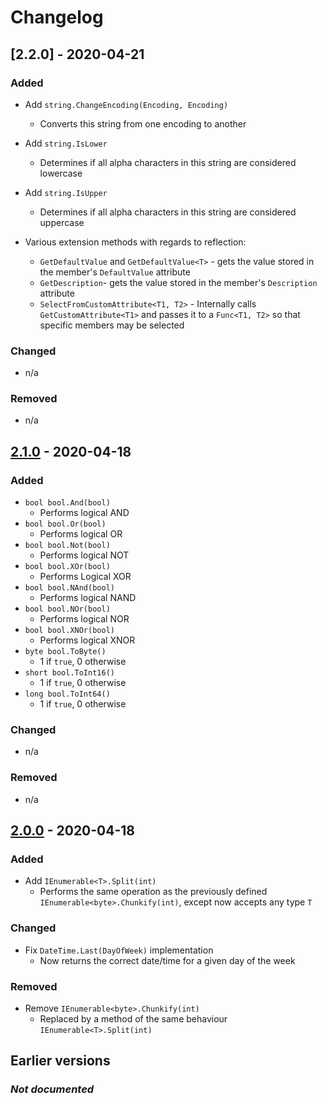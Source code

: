 # Changelog

## [2.2.0] - 2020-04-21
### Added
- Add `string.ChangeEncoding(Encoding, Encoding)`
    - Converts this string from one encoding to another
- Add `string.IsLower`
    - Determines if all alpha characters in this string are considered lowercase
- Add `string.IsUpper`
    - Determines if all alpha characters in this string are considered uppercase

- Various extension methods with regards to reflection:
    - `GetDefaultValue` and `GetDefaultValue<T>` - gets the value stored in the member's `DefaultValue` attribute
    - `GetDescription`- gets the value stored in the member's `Description` attribute
    - `SelectFromCustomAttribute<T1, T2>` - Internally calls `GetCustomAttribute<T1>` and passes it to a `Func<T1, T2>` so that specific members may be selected

### Changed
- n/a

### Removed
- n/a

## [2.1.0] - 2020-04-18
### Added
- `bool bool.And(bool)`
    - Performs logical AND
- `bool bool.Or(bool)` 
    - Performs logical OR
- `bool bool.Not(bool)`
    - Performs logical NOT
- `bool bool.XOr(bool)`
    - Performs Logical XOR
- `bool bool.NAnd(bool)`
    - Performs logical NAND
- `bool bool.NOr(bool)`
    - Performs logical NOR
- `bool bool.XNOr(bool)`
    - Performs logical XNOR
- `byte bool.ToByte()`
    - 1 if `true`, 0 otherwise
- `short bool.ToInt16()`
    - 1 if `true`, 0 otherwise
- `long bool.ToInt64()`
    - 1 if `true`, 0 otherwise

### Changed
- n/a

### Removed
- n/a

## [2.0.0] - 2020-04-18

### Added
- Add `IEnumerable<T>.Split(int)`
    - Performs the same operation as the previously defined `IEnumerable<byte>.Chunkify(int)`, except now accepts any type `T`

### Changed
- Fix `DateTime.Last(DayOfWeek)` implementation
    - Now returns the correct date/time for a given day of the week

### Removed
- Remove `IEnumerable<byte>.Chunkify(int)`
    - Replaced by a method of the same behaviour `IEnumerable<T>.Split(int)`

## Earlier versions
### ***Not documented***

[Unreleased]: https://github.com/oliverbooth/X10D/tree/HEAD
[2.1.0]: https://github.com/oliverbooth/X10D/releases/tag/2.1.0
[2.0.0]: https://github.com/oliverbooth/X10D/releases/tag/2.0.0